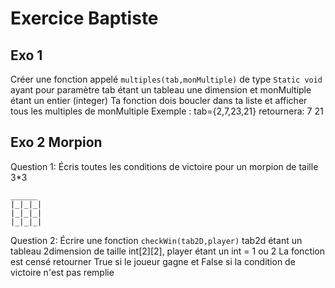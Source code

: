 # Exercice Baptiste

## Exo 1
Créer une fonction appelé `multiples(tab,monMultiple)` de type `Static void` ayant pour paramètre tab étant un tableau une dimension et monMultiple étant un entier (integer)
Ta fonction dois boucler dans ta liste et afficher tous les multiples de monMultiple
Exemple : tab={2,7,23,21} retournera: 7 21

## Exo 2 Morpion
Question 1: Écris toutes les conditions de victoire pour un morpion de taille 3*3
```
______
|_|_|_|
|_|_|_|
|_|_|_|
```

Question 2:
Écrire une fonction `checkWin(tab2D,player)`
tab2d étant un tableau 2dimension de taille int[2][2], player étant un int = 1 ou 2
La fonction est censé retourner True si le joueur gagne et False si la condition de victoire n'est pas remplie
